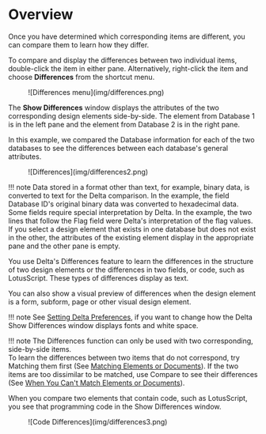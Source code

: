 # Overview

Once you have determined which corresponding items are different, you can compare them to learn how they differ.

To compare and display the differences between two individual items, double-click the item in either pane. Alternatively, right-click the item and choose **Differences** from the shortcut menu. 
<figure markdown="1">
  ![Differences menu](img/differences.png)
</figure>

The **Show Differences** window displays the attributes of the two corresponding design elements side-by-side. The element from Database 1 is in the left pane and the element from Database 2 is in the right pane.

In this example, we compared the Database information for each of the two databases to see the differences between each database's general attributes.

<figure markdown="1">
  ![Differences](img/differences2.png)
</figure>

!!! note
    Data stored in a format other than text, for example, binary data, is converted to text for the Delta comparison. In the example, the field Database ID's original binary data was converted to hexadecimal data. Some fields require special interpretation by Delta. In the example, the two lines that follow the Flag field were Delta's interpretation of the flag values.  
    If you select a design element that exists in one database but does not exist in the other, the attributes of the existing element display in the appropriate pane and the other pane is empty. 

You use Delta's Differences feature to learn the differences in the structure of two design elements or the differences in two fields, or code, such as LotusScript. These types of differences display as text.

You can also show a visual preview of differences when the design element is a form, subform, page or other visual design element.

!!! note
    See [Setting Delta Preferences](preferences.md), if you want to change how the Delta Show Differences window displays fonts and white space.
    
!!! note
    The Differences function can only be used with two corresponding, side-by-side items.  
    To learn the differences between two items that do not correspond, try Matching them first (See [Matching Elements or Documents](matching.md)). If the two items are too dissimilar to be matched, use Compare to see their differences (See [When You Can't Match Elements or Documents](nomatch.md)).

When you compare two elements that contain code, such as LotusScript, you see that programming code in the Show Differences window.
<figure markdown="1">
  ![Code Differences](img/differences3.png)
</figure>

